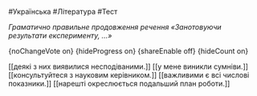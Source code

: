 #Українська #Література #Тест

*Граматично правильне продовження речення «Занотовуючи результати експерименту, …»*

{noChangeVote on}
{hideProgress on}
{shareEnable off}
{hideCount on}

[[деякі з них виявилися несподіваними.]]
[[у мене виникли сумніви.]]
[[консультуйтеся з науковим керівником.]]
[[важливими є всі числові показники.]]
[[нарешті окреслюється подальший план роботи.]]
